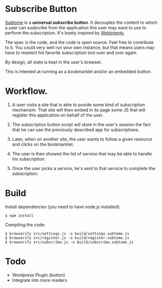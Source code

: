 Subscribe Button
================

[Subtome](http://www.subtome.com/) is a **universal subscribe button**.
It decouples the content to which a user can susbcribe from the application this user may want to use to perform the subscription.
It's losely inspired by [WebIntents](http://webintents.org/).

The spec is the code, and the code is open source. Feel free to contribute to it. You could very well run your own instance, but that means users may have to reselect his favorite subscription tool over and over again.

By design, all state is kept in the user's browser.

This is intented at running as a bookmarklet and/or an embedded button.

# Workflow.

1. A user visits a site that is able to povide some kind of subscription mechanism. That site will then embed in its page some JS that will register this application on behalf of the user.

2. The subscription button script will store in the user's session the fact that he can use the previously described app for subscriptions.

3. Later, when on another site, the user wants to follow a given resource and clicks on the bookmarklet.

4. The user is then showed the list of service that may be able to handle his subscription.

5. Once the user picks a service, he's sent to that service to complete the subscription.

Build
=====

Install dependencies (you need to have node.js installed):

<code>$ npm install</code>

Compiling the code:

<pre><code>$ browserify src/settings.js -o build/settings.subtome.js
$ browserify src/register.js -o build/register.subtome.js
$ browserify src/subscribe.js -o build/subscribe.subtome.js
</code></pre>

Todo
====

* Wordpress Plugin (button)
* Integrate into more readers
